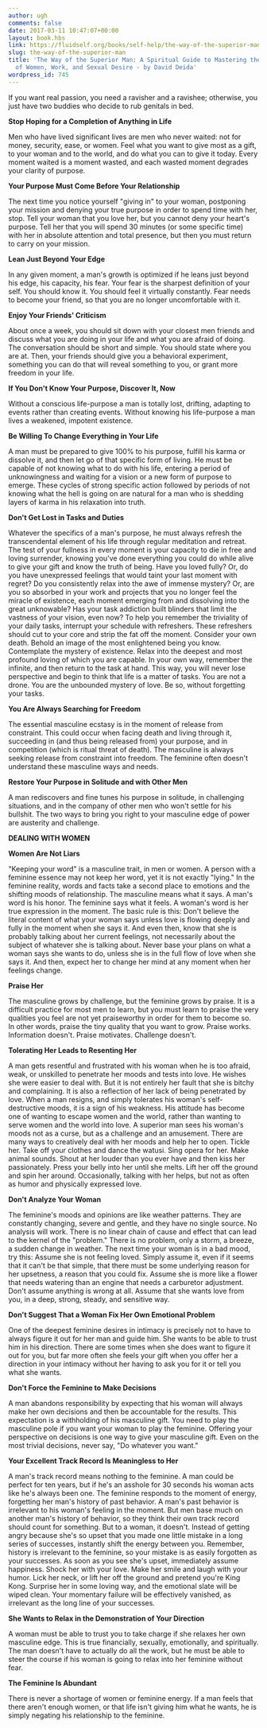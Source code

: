```yaml
---
author: ugh
comments: false
date: 2017-03-11 10:47:07+00:00
layout: book.hbs
link: https://fluidself.org/books/self-help/the-way-of-the-superior-man/
slug: the-way-of-the-superior-man
title: 'The Way of the Superior Man: A Spiritual Guide to Mastering the Challenges
  of Women, Work, and Sexual Desire - by David Deida'
wordpress_id: 745
---
```


If you want real passion, you need a ravisher and a ravishee; otherwise, you just have two buddies who decide to rub genitals in bed.

**Stop Hoping for a Completion of Anything in Life**

Men who have lived significant lives are men who never waited: not for money, security, ease, or women. Feel what you want to give most as a gift, to your woman and to the world, and do what you can to give it today. Every moment waited is a moment wasted, and each wasted moment degrades your clarity of purpose.

**Your Purpose Must Come Before Your Relationship**

The next time you notice yourself "giving in" to your woman, postponing your mission and denying your true purpose in order to spend time with her, stop. Tell your woman that you love her, but you cannot deny your heart's purpose. Tell her that you will spend 30 minutes (or some specific time) with her in absolute attention and total presence, but then you must return to carry on your mission.

**Lean Just Beyond Your Edge**

In any given moment, a man's growth is optimized if he leans just beyond his edge, his capacity, his fear. Your fear is the sharpest definition of your self. You should know it. You should feel it virtually constantly. Fear needs to become your friend, so that you are no longer uncomfortable with it.

**Enjoy Your Friends' Criticism**

About once a week, you should sit down with your closest men friends and discuss what you are doing in your life and what you are afraid of doing. The conversation should be short and simple. You should state where you are at. Then, your friends should give you a behavioral experiment, something you can do that will reveal something to you, or grant more freedom in your life.

**If You Don't Know Your Purpose, Discover It, Now**

Without a conscious life-purpose a man is totally lost, drifting, adapting to events rather than creating events. Without knowing his life-purpose a man lives a weakened, impotent existence.

**Be Willing To Change Everything in Your Life**

A man must be prepared to give 100% to his purpose, fulfill his karma or dissolve it, and then let go of that specific form of living. He must be capable of not knowing what to do with his life, entering a period of unknowingness and waiting for a vision or a new form of purpose to emerge. These cycles of strong specific action followed by periods of not knowing what the hell is going on are natural for a man who is shedding layers of karma in his relaxation into truth.

**Don't Get Lost in Tasks and Duties**

Whatever the specifics of a man's purpose, he must always refresh the transcendental element of his life through regular meditation and retreat. The test of your fullness in every moment is your capacity to die in free and loving surrender, knowing you've done everything you could do while alive to give your gift and know the truth of being. Have you loved fully? Or, do you have unexpressed feelings that would taint your last moment with regret? Do you consistently relax into the awe of immense mystery? Or, are you so absorbed in your work and projects that you no longer feel the miracle of existence, each moment emerging from and dissolving into the great unknowable? Has your task addiction built blinders that limit the vastness of your vision, even now? To help you remember the triviality of your daily tasks, interrupt your schedule with refreshers. These refreshers should cut to your core and strip the fat off the moment. Consider your own death. Behold an image of the most enlightened being you know. Contemplate the mystery of existence. Relax into the deepest and most profound loving of which you are capable. In your own way, remember the infinite, and then return to the task at hand. This way, you will never lose perspective and begin to think that life is a matter of tasks. You are not a drone. You are the unbounded mystery of love. Be so, without forgetting your tasks.

**You Are Always Searching for Freedom**

The essential masculine ecstasy is in the moment of release from constraint. This could occur when facing death and living through it, succeeding in (and thus being released from) your purpose, and in competition (which is ritual threat of death). The masculine is always seeking release from constraint into freedom. The feminine often doesn't understand these masculine ways and needs.

**Restore Your Purpose in Solitude and with Other Men**

A man rediscovers and fine tunes his purpose in solitude, in challenging situations, and in the company of other men who won't settle for his bullshit. The two ways to bring you right to your masculine edge of power are austerity and challenge.

**DEALING WITH WOMEN**

**Women Are Not Liars**

"Keeping your word" is a masculine trait, in men or women. A person with a feminine essence may not keep her word, yet it is not exactly "lying." In the feminine reality, words and facts take a second place to emotions and the shifting moods of relationship. The masculine means what it says. A man's word is his honor. The feminine says what it feels. A woman's word is her true expression in the moment. The basic rule is this: Don't believe the literal content of what your woman says unless love is flowing deeply and fully in the moment when she says it. And even then, know that she is probably talking about her current feelings, not necessarily about the subject of whatever she is talking about. Never base your plans on what a woman says she wants to do, unless she is in the full flow of love when she says it. And then, expect her to change her mind at any moment when her feelings change.

**Praise Her**

The masculine grows by challenge, but the feminine grows by praise. It is a difficult practice for most men to learn, but you must learn to praise the very qualities you feel are not yet praiseworthy in order for them to become so. In other words, praise the tiny quality that you want to grow. Praise works. Information doesn't. Praise motivates. Challenge doesn't.

**Tolerating Her Leads to Resenting Her**

A man gets resentful and frustrated with his woman when he is too afraid, weak, or unskilled to penetrate her moods and tests into love. He wishes she were easier to deal with. But it is not entirely her fault that she is bitchy and complaining. It is also a reflection of her lack of being penetrated by love. When a man resigns, and simply tolerates his woman's self-destructive moods, it is a sign of his weakness. His attitude has become one of wanting to escape women and the world, rather than wanting to serve women and the world into love. A superior man sees his woman's moods not as a curse, but as a challenge and an amusement. There are many ways to creatively deal with her moods and help her to open. Tickle her. Take off your clothes and dance the watusi. Sing opera for her. Make animal sounds. Shout at her louder than you ever have and then kiss her passionately. Press your belly into her until she melts. Lift her off the ground and spin her around. Occasionally, talking with her helps, but not as often as humor and physically expressed love.

**Don't Analyze Your Woman**

The feminine's moods and opinions are like weather patterns. They are constantly changing, severe and gentle, and they have no single source. No analysis will work. There is no linear chain of cause and effect that can lead to the kernel of the "problem." There is no problem, only a storm, a breeze, a sudden change in weather. The next time your woman is in a bad mood, try this: Assume she is not feeling loved. Simply assume it, even if it seems that it can't be that simple, that there must be some underlying reason for her upsetness, a reason that you could fix. Assume she is more like a flower that needs watering than an engine that needs a carburetor adjustment. Don't assume anything is wrong at all. Assume that she wants love from you, in a deep, strong, steady, and sensitive way.

**Don't Suggest That a Woman Fix Her Own Emotional Problem**

One of the deepest feminine desires in intimacy is precisely not to have to always figure it out for her man and guide him. She wants to be able to trust him in his direction. There are some times when she does want to figure it out for you, but far more often she feels your gift when you offer her a direction in your intimacy without her having to ask you for it or tell you what she wants.

**Don't Force the Feminine to Make Decisions**

A man abandons responsibility by expecting that his woman will always make her own decisions and then be accountable for the results. This expectation is a withholding of his masculine gift. You need to play the masculine pole if you want your woman to play the feminine. Offering your perspective on decisions is one way to give your masculine gift. Even on the most trivial decisions, never say, "Do whatever you want."

**Your Excellent Track Record Is Meaningless to Her**

A man's track record means nothing to the feminine. A man could be perfect for ten years, but if he's an asshole for 30 seconds his woman acts like he's always been one. The feminine responds to the moment of energy, forgetting her man's history of past behavior. A man's past behavior is irrelevant to his woman's feeling in the moment. But men base much on another man's history of behavior, so they think their own track record should count for something. But to a woman, it doesn't. Instead of getting angry because she's so upset that you made one little mistake in a long series of successes, instantly shift the energy between you. Remember, history is irrelevant to the feminine, so your mistake is as easily forgotten as your successes. As soon as you see she's upset, immediately assume happiness. Shock her with your love. Make her smile and laugh with your humor. Lick her neck, or lift her off the ground and pretend you're King Kong. Surprise her in some loving way, and the emotional slate will be wiped clean. Your momentary failure will be effectively vanished, as irrelevant as the long line of your successes.

**She Wants to Relax in the Demonstration of Your Direction**

A woman must be able to trust you to take charge if she relaxes her own masculine edge. This is true financially, sexually, emotionally, and spiritually. The man doesn't have to actually do all the work, but he must be able to steer the course if his woman is going to relax into her feminine without fear.

**The Feminine Is Abundant**

There is never a shortage of women or feminine energy. If a man feels that there aren't enough women, or that life isn't giving him what he wants, he is simply negating his relationship to the feminine.
